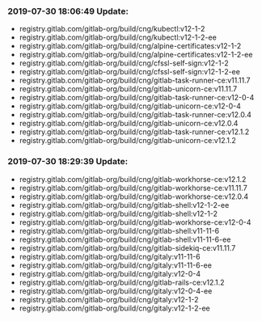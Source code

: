 ### 2019-07-30 18:06:49 Update:

- registry.gitlab.com/gitlab-org/build/cng/kubectl:v12-1-2
- registry.gitlab.com/gitlab-org/build/cng/kubectl:v12-1-2-ee
- registry.gitlab.com/gitlab-org/build/cng/alpine-certificates:v12-1-2
- registry.gitlab.com/gitlab-org/build/cng/alpine-certificates:v12-1-2-ee
- registry.gitlab.com/gitlab-org/build/cng/cfssl-self-sign:v12-1-2
- registry.gitlab.com/gitlab-org/build/cng/cfssl-self-sign:v12-1-2-ee
- registry.gitlab.com/gitlab-org/build/cng/gitlab-task-runner-ce:v11.11.7
- registry.gitlab.com/gitlab-org/build/cng/gitlab-unicorn-ce:v11.11.7
- registry.gitlab.com/gitlab-org/build/cng/gitlab-task-runner-ce:v12-0-4
- registry.gitlab.com/gitlab-org/build/cng/gitlab-unicorn-ce:v12-0-4
- registry.gitlab.com/gitlab-org/build/cng/gitlab-task-runner-ce:v12.0.4
- registry.gitlab.com/gitlab-org/build/cng/gitlab-unicorn-ce:v12.0.4
- registry.gitlab.com/gitlab-org/build/cng/gitlab-task-runner-ce:v12.1.2
- registry.gitlab.com/gitlab-org/build/cng/gitlab-unicorn-ce:v12.1.2
### 2019-07-30 18:29:39 Update:

- registry.gitlab.com/gitlab-org/build/cng/gitlab-workhorse-ce:v12.1.2
- registry.gitlab.com/gitlab-org/build/cng/gitlab-workhorse-ce:v11.11.7
- registry.gitlab.com/gitlab-org/build/cng/gitlab-workhorse-ce:v12.0.4
- registry.gitlab.com/gitlab-org/build/cng/gitlab-shell:v12-1-2-ee
- registry.gitlab.com/gitlab-org/build/cng/gitlab-shell:v12-1-2
- registry.gitlab.com/gitlab-org/build/cng/gitlab-workhorse-ce:v12-0-4
- registry.gitlab.com/gitlab-org/build/cng/gitlab-shell:v11-11-6
- registry.gitlab.com/gitlab-org/build/cng/gitlab-shell:v11-11-6-ee
- registry.gitlab.com/gitlab-org/build/cng/gitlab-sidekiq-ce:v11.11.7
- registry.gitlab.com/gitlab-org/build/cng/gitaly:v11-11-6
- registry.gitlab.com/gitlab-org/build/cng/gitaly:v11-11-6-ee
- registry.gitlab.com/gitlab-org/build/cng/gitaly:v12-0-4
- registry.gitlab.com/gitlab-org/build/cng/gitlab-rails-ce:v12.1.2
- registry.gitlab.com/gitlab-org/build/cng/gitaly:v12-0-4-ee
- registry.gitlab.com/gitlab-org/build/cng/gitaly:v12-1-2
- registry.gitlab.com/gitlab-org/build/cng/gitaly:v12-1-2-ee
